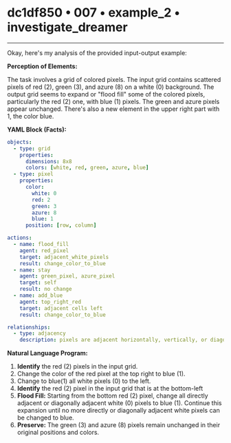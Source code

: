 # dc1df850 • 007 • example_2 • investigate_dreamer

---
Okay, here's my analysis of the provided input-output example:

**Perception of Elements:**

The task involves a grid of colored pixels. The input grid contains scattered pixels of red (2), green (3), and azure (8) on a white (0) background. The output grid seems to expand or "flood fill" some of the colored pixels, particularly the red (2) one, with blue (1) pixels. The green and azure pixels appear unchanged. There's also a new element in the upper right part with 1, the color blue.

**YAML Block (Facts):**



```yaml
objects:
  - type: grid
    properties:
      dimensions: 8x8
      colors: [white, red, green, azure, blue]
  - type: pixel
    properties:
      color:
        white: 0
        red: 2
        green: 3
        azure: 8
        blue: 1
      position: [row, column]

actions:
  - name: flood_fill
    agent: red_pixel
    target: adjacent_white_pixels
    result: change_color_to_blue
  - name: stay
    agent: green_pixel, azure_pixel
    target: self
    result: no change
  - name: add_blue
    agent: top_right_red
    target: adjacent cells left
    result: change_color_to_blue

relationships:
  - type: adjacency
    description: pixels are adjacent horizontally, vertically, or diagonally

```



**Natural Language Program:**

1.  **Identify** the red (2) pixels in the input grid.
2.  Change the color of the red pixel at the top right to blue (1).
3.  Change to blue(1) all white pixels (0) to the left.
4. **Identify** the red (2) pixel in the input grid that is at the bottom-left
5.  **Flood Fill:** Starting from the bottom red (2) pixel, change all directly adjacent or diagonally adjacent white (0) pixels to blue (1). Continue this expansion until no more directly or diagonally adjacent white pixels can be changed to blue.
6.  **Preserve:** The green (3) and azure (8) pixels remain unchanged in their original positions and colors.


